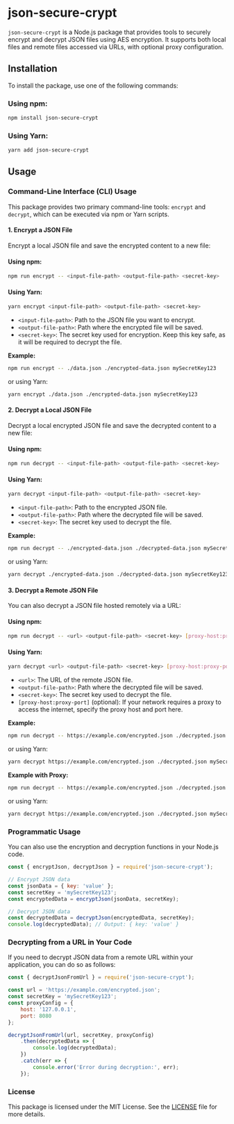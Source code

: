 # json-secure-crypt

`json-secure-crypt` is a Node.js package that provides tools to securely encrypt and decrypt JSON files using AES encryption. It supports both local files and remote files accessed via URLs, with optional proxy configuration.

## Installation

To install the package, use one of the following commands:

### Using npm:

```bash
npm install json-secure-crypt
```

### Using Yarn:

```bash
yarn add json-secure-crypt
```

## Usage

### Command-Line Interface (CLI) Usage

This package provides two primary command-line tools: `encrypt` and `decrypt`, which can be executed via npm or Yarn scripts.

#### 1. Encrypt a JSON File

Encrypt a local JSON file and save the encrypted content to a new file:

#### Using npm:

```bash
npm run encrypt -- <input-file-path> <output-file-path> <secret-key>
```

#### Using Yarn:

```bash
yarn encrypt <input-file-path> <output-file-path> <secret-key>
```

- `<input-file-path>`: Path to the JSON file you want to encrypt.
- `<output-file-path>`: Path where the encrypted file will be saved.
- `<secret-key>`: The secret key used for encryption. Keep this key safe, as it will be required to decrypt the file.

**Example:**

```bash
npm run encrypt -- ./data.json ./encrypted-data.json mySecretKey123
```

or using Yarn:

```bash
yarn encrypt ./data.json ./encrypted-data.json mySecretKey123
```

#### 2. Decrypt a Local JSON File

Decrypt a local encrypted JSON file and save the decrypted content to a new file:

#### Using npm:

```bash
npm run decrypt -- <input-file-path> <output-file-path> <secret-key>
```

#### Using Yarn:

```bash
yarn decrypt <input-file-path> <output-file-path> <secret-key>
```

- `<input-file-path>`: Path to the encrypted JSON file.
- `<output-file-path>`: Path where the decrypted file will be saved.
- `<secret-key>`: The secret key used to decrypt the file.

**Example:**

```bash
npm run decrypt -- ./encrypted-data.json ./decrypted-data.json mySecretKey123
```

or using Yarn:

```bash
yarn decrypt ./encrypted-data.json ./decrypted-data.json mySecretKey123
```

#### 3. Decrypt a Remote JSON File

You can also decrypt a JSON file hosted remotely via a URL:

#### Using npm:

```bash
npm run decrypt -- <url> <output-file-path> <secret-key> [proxy-host:proxy-port]
```

#### Using Yarn:

```bash
yarn decrypt <url> <output-file-path> <secret-key> [proxy-host:proxy-port]
```

- `<url>`: The URL of the remote JSON file.
- `<output-file-path>`: Path where the decrypted file will be saved.
- `<secret-key>`: The secret key used to decrypt the file.
- `[proxy-host:proxy-port]` (optional): If your network requires a proxy to access the internet, specify the proxy host and port here.

**Example:**

```bash
npm run decrypt -- https://example.com/encrypted.json ./decrypted.json mySecretKey123
```

or using Yarn:

```bash
yarn decrypt https://example.com/encrypted.json ./decrypted.json mySecretKey123
```

**Example with Proxy:**

```bash
npm run decrypt -- https://example.com/encrypted.json ./decrypted.json mySecretKey123 127.0.0.1:7890
```

or using Yarn:

```bash
yarn decrypt https://example.com/encrypted.json ./decrypted.json mySecretKey123 127.0.0.1:7890
```

### Programmatic Usage

You can also use the encryption and decryption functions in your Node.js code.

```javascript
const { encryptJson, decryptJson } = require('json-secure-crypt');

// Encrypt JSON data
const jsonData = { key: 'value' };
const secretKey = 'mySecretKey123';
const encryptedData = encryptJson(jsonData, secretKey);

// Decrypt JSON data
const decryptedData = decryptJson(encryptedData, secretKey);
console.log(decryptedData); // Output: { key: 'value' }
```

### Decrypting from a URL in Your Code

If you need to decrypt JSON data from a remote URL within your application, you can do so as follows:

```javascript
const { decryptJsonFromUrl } = require('json-secure-crypt');

const url = 'https://example.com/encrypted.json';
const secretKey = 'mySecretKey123';
const proxyConfig = {
    host: '127.0.0.1',
    port: 8080
};

decryptJsonFromUrl(url, secretKey, proxyConfig)
    .then(decryptedData => {
        console.log(decryptedData);
    })
    .catch(err => {
        console.error('Error during decryption:', err);
    });
```

### License

This package is licensed under the MIT License. See the [LICENSE](LICENSE) file for more details.